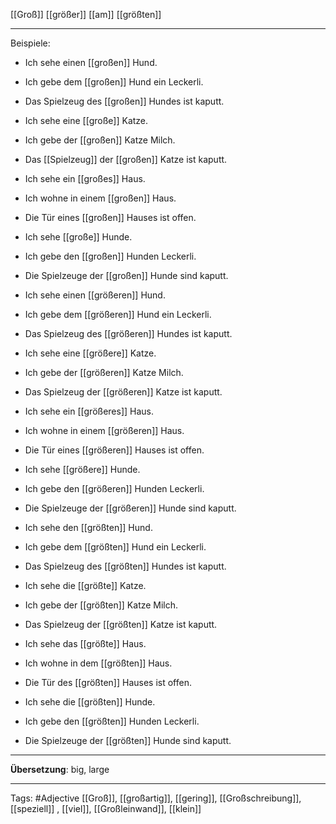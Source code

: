 [[Groß]]
[[größer]]
[[am]] [[größten]]

---
Beispiele:

- Ich sehe einen [[großen]] Hund.
- Ich gebe dem [[großen]] Hund ein Leckerli.
- Das Spielzeug des [[großen]] Hundes ist kaputt.

- Ich sehe eine [[große]] Katze.
- Ich gebe der [[großen]] Katze Milch.
- Das [[Spielzeug]] der [[großen]] Katze ist kaputt.

- Ich sehe ein [[großes]] Haus.
- Ich wohne in einem [[großen]] Haus.
- Die Tür eines [[großen]] Hauses ist offen.

- Ich sehe [[große]] Hunde.
- Ich gebe den [[großen]] Hunden Leckerli.
- Die Spielzeuge der [[großen]] Hunde sind kaputt.

- Ich sehe einen [[größeren]] Hund.
- Ich gebe dem [[größeren]] Hund ein Leckerli.
- Das Spielzeug des [[größeren]] Hundes ist kaputt.

- Ich sehe eine [[größere]] Katze.
- Ich gebe der [[größeren]] Katze Milch.
- Das Spielzeug der [[größeren]] Katze ist kaputt.

- Ich sehe ein [[größeres]] Haus.
- Ich wohne in einem [[größeren]] Haus.
- Die Tür eines [[größeren]] Hauses ist offen.

- Ich sehe [[größere]] Hunde.
- Ich gebe den [[größeren]] Hunden Leckerli.
- Die Spielzeuge der [[größeren]] Hunde sind kaputt.

- Ich sehe den [[größten]] Hund.
- Ich gebe dem [[größten]] Hund ein Leckerli.
- Das Spielzeug des [[größten]] Hundes ist kaputt.

- Ich sehe die [[größte]] Katze.
- Ich gebe der [[größten]] Katze Milch.
- Das Spielzeug der [[größten]] Katze ist kaputt.

- Ich sehe das [[größte]] Haus.
- Ich wohne in dem [[größten]] Haus.
- Die Tür des [[größten]] Hauses ist offen.

- Ich sehe die [[größten]] Hunde.
- Ich gebe den [[größten]] Hunden Leckerli.
- Die Spielzeuge der [[größten]] Hunde sind kaputt.

---
**Übersetzung**:
big, large

---

Tags: 
#Adjective [[Groß]], [[großartig]], [[gering]], [[Großschreibung]], [[speziell]]
, [[viel]], [[Großleinwand]], [[klein]]